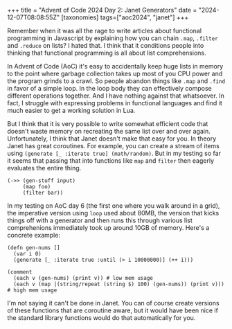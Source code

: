+++
title = "Advent of Code 2024 Day 2: Janet Generators"
date = "2024-12-07T08:08:55Z"
[taxonomies]
tags=["aoc2024", "janet"]
+++

Remember when it was all the rage to write articles about functional programming in Javascript by explaining how you can chain `.map`, `.filter` and `.reduce` on lists? I hated that. I think that it conditions people into thinking that functional programming is all about list comprehensions.

In Advent of Code (AoC) it's easy to accidentally keep huge lists in memory to the point where garbage collection takes up most of you CPU power and the program grinds to a crawl. So people abandon things like `.map` and `.find` in favor of a simple loop. In the loop body they can effectively compose different operations together. And I have nothing against that whatsoever. In fact, I struggle with expressing problems in functional languages and find it much easier to get a working solution in Lua.

But I think that it is very possible to write somewhat efficient code that doesn't waste memory on recreating the same list over and over again. Unfortunately, I think that Janet doesn't make that easy for you. In theory Janet has great coroutines. For example, you can create a stream of items using `(generate [_ :iterate true] (math/random)`. But in my testing so far it seems that passing that into functions like `map` and `filter` then eagerly evaluates the entire thing.

```janet
(->> (gen-stuff input)
     (map foo)
     (filter bar))
```

In my testing on AoC day 6 (the first one where you walk around in a grid), the imperative version using `loop` used about 80MB, the version that kicks things off with a generator and then runs this through various list comprehenions immediately took up around 10GB of memory. Here's a concrete example:

```janet
(defn gen-nums []
  (var i 0)
  (generate [_ :iterate true :until (> i 10000000)] (++ i)))

(comment
  (each v (gen-nums) (print v)) # low mem usage
  (each v (map |(string/repeat (string $) 100) (gen-nums)) (print v))) # high mem usage
```

I'm not saying it can't be done in Janet. You can of course create versions of these functions that are coroutine aware, but it would have been nice if the standard library functions would do that automatically for you.
